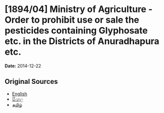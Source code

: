# [1894/04] Ministry of Agriculture - Order to prohibit use or sale the pesticides containing Glyphosate etc. in the Districts of Anuradhapura etc.

**Date:** 2014-12-22

## Original Sources

- [English](https://documents.gov.lk/view/extra-gazettes/2014/12/1894-04_E.pdf)
- [සිංහල](https://documents.gov.lk/view/extra-gazettes/2014/12/1894-04_S.pdf)
- [தமிழ்](https://documents.gov.lk/view/extra-gazettes/2014/12/1894-04_T.pdf)
